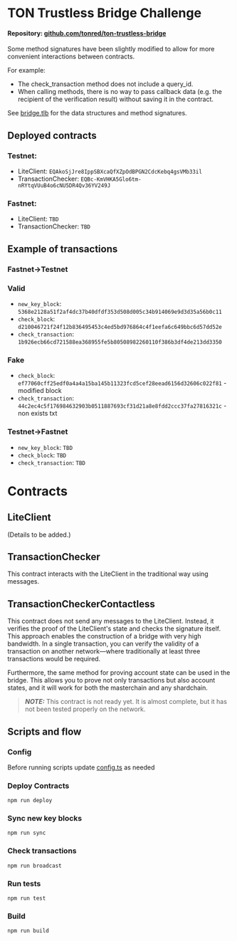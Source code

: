 # TON Trustless Bridge Challenge

#### Repository: [github.com/tonred/ton-trustless-bridge](https://github.com/tonred/ton-trustless-bridge)

Some method signatures have been slightly modified to allow for more convenient interactions between contracts.

For example:

- The check_transaction method does not include a query_id.
- When calling methods, there is no way to pass callback data (e.g. the recipient of the verification result) without
  saving it in the contract.

See  [bridge.tlb](./bridge.tlb) for the data structures and method signatures.

## Deployed contracts

### Testnet:

- LiteClient: `EQAkoSjJre8IppSBXcaQfXZpOdBPGN2CdcKebq4gsVMb33il`
- TransactionChecker: `EQBc-KmVHKA5Glo6tm-nRYtqVUuB4o6cNU5DR4Qv36YV249J`

### Fastnet:

- LiteClient: `TBD`
- TransactionChecker: `TBD`

## Example of transactions

### Fastnet->Testnet

### Valid

- `new_key_block`:  `5368e2128a51f2af4dc37b40dfdf353d508d005c34b914069e9d3d35a56b0c11`
- `check_block`: `d210046721f24f12b836495453c4ed5bd976864c4f1eefa6c649bbc6d57dd52e`
- `check_transaction`: `1b926ecb66cd721588ea368955fe5b80508982260110f386b3df4de213dd3350`

### Fake

- `check_block`: `ef77060cff25edf0a4a4a15ba145b11323fcd5cef28eead6156d32606c022f81` - modified block
- `check_transaction`: `44c2ec4c5f176984632903b0511887693cf31d21a8e8fdd2ccc37fa27816321c` - non exists txt

### Testnet->Fastnet

- `new_key_block`: `TBD`
- `check_block`: `TBD`
- `check_transaction`: `TBD`

# Contracts

## LiteClient

(Details to be added.)

## TransactionChecker

This contract interacts with the LiteClient in the traditional way using messages.

## TransactionCheckerContactless

This contract does not send any messages to the LiteClient. Instead, it verifies the proof of the LiteClient's state and checks the signature itself. This approach enables the construction of a bridge with very high bandwidth. In a single transaction, you can verify the validity of a transaction on another network—where traditionally at least three transactions would be required.

Furthermore, the same method for proving account state can be used in the bridge. This allows you to prove not only transactions but also account states, and it will work for both the masterchain and any shardchain.
> **_NOTE:_** This contract is not ready yet. It is almost complete, but it has not been tested properly on the network.

## Scripts and flow

### Config

Before running scripts update [config.ts](./config.ts) as needed

### Deploy Contracts

`npm run deploy`

### Sync new key blocks

`npm run sync`

### Check transactions

`npm run broadcast`

### Run tests

`npm run test`

### Build

`npm run build`

